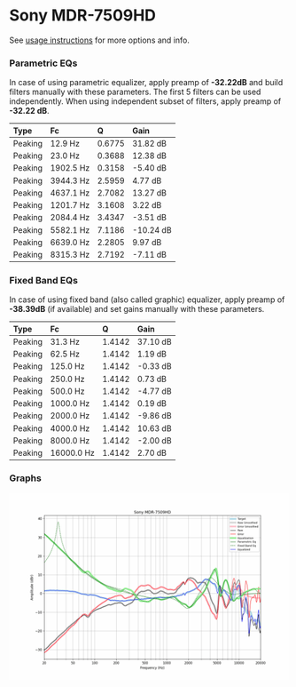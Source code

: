 # Sony MDR-7509HD
See [usage instructions](https://github.com/jaakkopasanen/AutoEq#usage) for more options and info.

### Parametric EQs
In case of using parametric equalizer, apply preamp of **-32.22dB** and build filters manually
with these parameters. The first 5 filters can be used independently.
When using independent subset of filters, apply preamp of **-32.22 dB**.

| Type    | Fc        |      Q | Gain      |
|:--------|:----------|:-------|:----------|
| Peaking | 12.9 Hz   | 0.6775 | 31.82 dB  |
| Peaking | 23.0 Hz   | 0.3688 | 12.38 dB  |
| Peaking | 1902.5 Hz | 0.3158 | -5.40 dB  |
| Peaking | 3944.3 Hz | 2.5959 | 4.77 dB   |
| Peaking | 4637.1 Hz | 2.7082 | 13.27 dB  |
| Peaking | 1201.7 Hz | 3.1608 | 3.22 dB   |
| Peaking | 2084.4 Hz | 3.4347 | -3.51 dB  |
| Peaking | 5582.1 Hz | 7.1186 | -10.24 dB |
| Peaking | 6639.0 Hz | 2.2805 | 9.97 dB   |
| Peaking | 8315.3 Hz | 2.7192 | -7.11 dB  |

### Fixed Band EQs
In case of using fixed band (also called graphic) equalizer, apply preamp of **-38.39dB**
(if available) and set gains manually with these parameters.

| Type    | Fc         |      Q | Gain     |
|:--------|:-----------|:-------|:---------|
| Peaking | 31.3 Hz    | 1.4142 | 37.10 dB |
| Peaking | 62.5 Hz    | 1.4142 | 1.19 dB  |
| Peaking | 125.0 Hz   | 1.4142 | -0.33 dB |
| Peaking | 250.0 Hz   | 1.4142 | 0.73 dB  |
| Peaking | 500.0 Hz   | 1.4142 | -4.77 dB |
| Peaking | 1000.0 Hz  | 1.4142 | 0.19 dB  |
| Peaking | 2000.0 Hz  | 1.4142 | -9.86 dB |
| Peaking | 4000.0 Hz  | 1.4142 | 10.63 dB |
| Peaking | 8000.0 Hz  | 1.4142 | -2.00 dB |
| Peaking | 16000.0 Hz | 1.4142 | 2.70 dB  |

### Graphs
![](./Sony%20MDR-7509HD.png)
